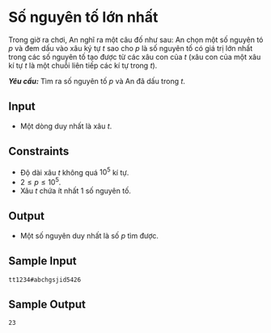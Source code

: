 # Số nguyên tố lớn nhất

Trong giờ ra chơi, An nghĩ ra một câu đố như sau: An chọn một số nguyên tó $p$ và đem dấu vào xâu ký tự $t$ sao cho $p$ là số nguyên tố có giá trị lớn nhất trong các số nguyên tố tạo được từ các xâu con của $t$ (xâu con của một xâu kí tự $t$ là một chuỗi liên tiếp các kí tự trong $t$).

***Yêu cầu:*** Tìm ra số nguyên tố $p$ và An đã dấu trong $t$.

## Input

- Một dòng duy nhất là xâu $t$.

## Constraints

- Độ dài xâu $t$ không quá $10^5$ kí tự.
- $2 \le p \le 10^5$.
- Xâu $t$ chứa ít nhất $1$ số nguyên tố.

## Output

- Một số nguyên duy nhất là số $p$ tìm được.

## Sample Input

```
tt1234#abchgsjid5426
```

## Sample Output

```
23
```